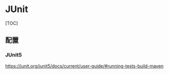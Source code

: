# JUnit

[TOC]

## 配置

### JUnit5

https://junit.org/junit5/docs/current/user-guide/#running-tests-build-maven